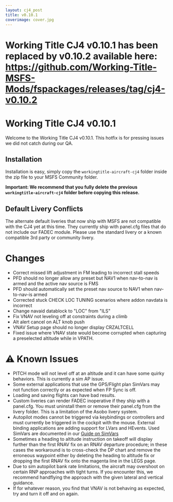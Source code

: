 ```yaml
---
layout: cj4_post
title: v0.10.1
coverimage: cover.jpg
---
```

# Working Title CJ4 v0.10.1 has been replaced by v0.10.2 available here: https://github.com/Working-Title-MSFS-Mods/fspackages/releases/tag/cj4-v0.10.2

# Working Title CJ4 v0.10.1

Welcome to the Working Title CJ4 v0.10.1.  This hotfix is for pressing issues we did not catch during our QA.

## Installation
Installation is easy, simply copy the `workingtitle-aircraft-cj4` folder inside the zip file to your MSFS Community folder. 

**Important: We recommend that you fully delete the previous `workingtitle-aircraft-cj4` folder before copying this release.**

## Default Livery Conflicts
The alternate default liveries that now ship with MSFS are not compatible with the CJ4 yet at this time. They currently ship with panel.cfg files that do not include our FADEC module. Please use the standard livery or a known compatible 3rd party or community livery.

# Changes

- Correct missed lift adjustment in FM leading to incorrect stall speeds
- PFD should no longer allow any preset but NAV1 when nav-to-nav is armed and the active nav source is FMS
- PFD should automatically set the preset nav source to NAV1 when nav-to-nav-is armed
- Corrected stuck CHECK LOC TUNING scenarios where addon navdata is incorrect
- Change navaid datablock to "LOC" from "ILS"
- Fix VNAV not leveling off at constraints during a climb
- Alt alert cancel on ALT knob push
- VNAV Setup page should no longer display CRZALTCELL
- Fixed issue where VNAV state would become corrupted when capturing a preselected altitude while in VPATH.

# ⚠️ Known Issues
* PITCH mode will not level off at an altitude and it can have some quirky behaviors.  This is currently a sim AP issue.
* Some external applications that use the GPS/Flight plan SimVars may not function correctly or as expected when FP Sync is off.
* Loading and saving flights can have bad results.
* Custom liveries can render FADEC inoperative if they ship with a panel.cfg. You must uninstall them or remove their panel.cfg from the livery folder. This is a limitation of the Asobo livery system.
* Autopilot modes cannot be triggered via keybindings or controllers and must currently be triggered in the cockpit with the mouse. External binding applications are adding support for LVars and HEvents. Used SimVars are documented in our [Guide on SimVars](/cj4/guides/simvars)
* Sometimes a heading to altitude instruction on takeoff will display further than the first RNAV fix on an RNAV departure procedure; in these cases the workaround is to cross-check the DP chart and remove the erroneous waypoint either by deleting the heading to altitude fix or dropping the first RNAV fix onto the magenta line in the LEGS page.
* Due to sim autopilot bank rate limitations, the aircraft may overshoot on certain RNP approaches with tight turns. If you encounter this, we recommend handflying the approach with the given lateral and vertical guidance.
* If for whatever reason, you find that VNAV is not behaving as expected, try and turn it off and on again.